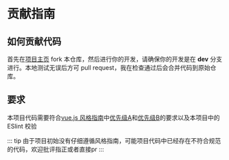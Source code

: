 # 贡献指南

## 如何贡献代码

首先在[项目主页](https://github.com/FairyEver/d2-admin) fork 本仓库，然后进行你的开发，请确保你的开发是在 **dev** 分支进行。本地测试无误后方可 pull request，我在检查通过后会合并代码到原始仓库。

## 要求

本项目代码需要符合[vue.js 风格指南](https://cn.vuejs.org/v2/style-guide/)中[优先级A](https://cn.vuejs.org/v2/style-guide/#%E4%BC%98%E5%85%88%E7%BA%A7-A-%E7%9A%84%E8%A7%84%E5%88%99%EF%BC%9A%E5%BF%85%E8%A6%81%E7%9A%84-%E8%A7%84%E9%81%BF%E9%94%99%E8%AF%AF)和[优先级B](https://cn.vuejs.org/v2/style-guide/#%E4%BC%98%E5%85%88%E7%BA%A7-B-%E7%9A%84%E8%A7%84%E5%88%99%EF%BC%9A%E5%BC%BA%E7%83%88%E6%8E%A8%E8%8D%90-%E5%A2%9E%E5%BC%BA%E5%8F%AF%E8%AF%BB%E6%80%A7)的要求以及本项目中的 ESlint 校验

::: tip
由于项目初始没有仔细遵循风格指南，可能项目代码中已经存在不符合规范的代码，欢迎批评指正或者直接pr
:::